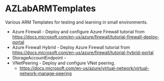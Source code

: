 # AZLabARMTemplates
Various ARM Templates for testing and learning in small environments.

* Azure Firewall - Deploy and configure Azure Firewall tutorial from https://docs.microsoft.com/en-us/azure/firewall/tutorial-firewall-deploy-portal
* Azure Firewall Hybrid - Deploy Azure Firewall tutorial from https://docs.microsoft.com/en-us/azure/firewall/tutorial-hybrid-portal
* StorageAccountEndpoint - 
* VNetPeering - Deploy and configure VNet peering.
   * https://docs.microsoft.com/en-us/azure/virtual-network/virtual-network-manage-peering
